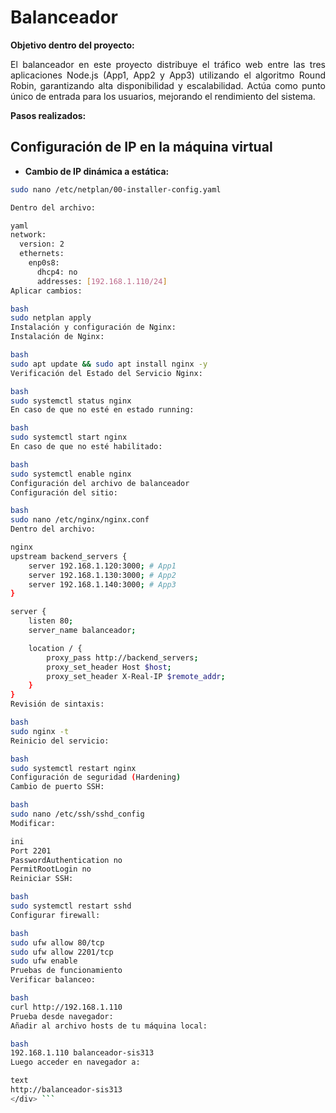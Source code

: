 # **Balanceador**
<div align="justify">

**Objetivo dentro del proyecto:** 

El balanceador en este proyecto distribuye el tráfico web entre las tres aplicaciones Node.js (App1, App2 y App3) utilizando el algoritmo Round Robin, garantizando alta disponibilidad y escalabilidad. Actúa como punto único de entrada para los usuarios, mejorando el rendimiento del sistema.

**Pasos realizados:**

## **Configuración de IP en la máquina virtual**

* **Cambio de IP dinámica a estática:**
```bash
sudo nano /etc/netplan/00-installer-config.yaml

Dentro del archivo:

yaml
network:
  version: 2
  ethernets:
    enp0s8:
      dhcp4: no
      addresses: [192.168.1.110/24]
Aplicar cambios:

bash
sudo netplan apply
Instalación y configuración de Nginx:
Instalación de Nginx:

bash
sudo apt update && sudo apt install nginx -y
Verificación del Estado del Servicio Nginx:

bash
sudo systemctl status nginx
En caso de que no esté en estado running:

bash
sudo systemctl start nginx
En caso de que no esté habilitado:

bash
sudo systemctl enable nginx
Configuración del archivo de balanceador
Configuración del sitio:

bash
sudo nano /etc/nginx/nginx.conf
Dentro del archivo:

nginx
upstream backend_servers {
    server 192.168.1.120:3000; # App1
    server 192.168.1.130:3000; # App2
    server 192.168.1.140:3000; # App3
}

server {
    listen 80;
    server_name balanceador;

    location / {
        proxy_pass http://backend_servers;
        proxy_set_header Host $host;
        proxy_set_header X-Real-IP $remote_addr;
    }
}
Revisión de sintaxis:

bash
sudo nginx -t
Reinicio del servicio:

bash
sudo systemctl restart nginx
Configuración de seguridad (Hardening)
Cambio de puerto SSH:

bash
sudo nano /etc/ssh/sshd_config
Modificar:

ini
Port 2201
PasswordAuthentication no
PermitRootLogin no
Reiniciar SSH:

bash
sudo systemctl restart sshd
Configurar firewall:

bash
sudo ufw allow 80/tcp
sudo ufw allow 2201/tcp
sudo ufw enable
Pruebas de funcionamiento
Verificar balanceo:

bash
curl http://192.168.1.110
Prueba desde navegador:
Añadir al archivo hosts de tu máquina local:

bash
192.168.1.110 balanceador-sis313
Luego acceder en navegador a:

text
http://balanceador-sis313
</div> ```